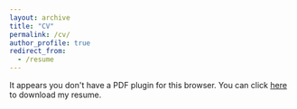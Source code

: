 ```yaml
---
layout: archive
title: "CV"
permalink: /cv/
author_profile: true
redirect_from:
  - /resume
---
```


<!--<object data="{{ site.url }}{{ site.baseurl }}/files/Julien_Bezancon_CV.pdf" width="1000" height="1000" type="application/pdf"></object>-->

<object data="{{ site.url }}{{ site.baseurl }}/files/Julien_Bezancon_CV.pdf" type="application/pdf" width="100%" height="800px"> 
  <p>It appears you don't have a PDF plugin for this browser. You can click <a href="{{ site.url }}{{ site.baseurl }}/files/Julien_Bezancon_CV.pdf">  here</a> to download my resume. </p>  
</object>

<!--{% include base_path %}

Education
======
* B.S. in GitHub, GitHub University, 2012
* M.S. in Jekyll, GitHub University, 2014
* Ph.D in Version Control Theory, GitHub University, 2018 (expected)

Work experience
======
* Summer 2015: Research Assistant
  * Github University
  * Duties included: Tagging issues
  * Supervisor: Professor Git

* Fall 2015: Research Assistant
  * Github University
  * Duties included: Merging pull requests
  * Supervisor: Professor Hub
  
Skills
======
* Skill 1
* Skill 2
  * Sub-skill 2.1
  * Sub-skill 2.2
  * Sub-skill 2.3
* Skill 3

Publications
======
  <ul>{% for post in site.publications %}
    {% include archive-single-cv.html %}
  {% endfor %}</ul>
  
Talks
======
  <ul>{% for post in site.talks %}
    {% include archive-single-talk-cv.html %}
  {% endfor %}</ul>
  
Teaching
======
  <ul>{% for post in site.teaching %}
    {% include archive-single-cv.html %}
  {% endfor %}</ul>
  
Service and leadership
======
* Currently signed in to 43 different slack teams-->
